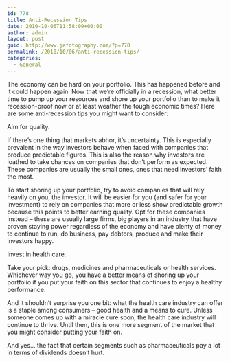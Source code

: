 ```yaml
---
id: 778
title: Anti-Recession Tips
date: 2010-10-06T11:58:09+00:00
author: admin
layout: post
guid: http://www.jafotography.com/?p=778
permalink: /2010/10/06/anti-recession-tips/
categories:
  - General
---
```

The economy can be hard on your portfolio. This has happened before and it could happen again. Now that we&#8217;re officially in a recession, what better time to pump up your resources and shore up your portfolio than to make it recession-proof now or at least weather the tough economic times? Here are some anti-recession tips you might want to consider:

Aim for quality.

If there&#8217;s one thing that markets abhor, it&#8217;s uncertainty. This is especially prevalent in the way investors behave when faced with companies that produce predictable figures. This is also the reason why investors are loathed to take chances on companies that don&#8217;t perform as expected. These companies are usually the small ones, ones that need investors&#8217; faith the most.

To start shoring up your portfolio, try to avoid companies that will rely heavily on you, the investor. It will be easier for you (and safer for your investment) to rely on companies that more or less show predictable growth because this points to better earning quality. Opt for these companies instead – these are usually large firms, big players in an industry that have proven staying power regardless of the economy and have plenty of money to continue to run, do business, pay debtors, produce and make their investors happy.

Invest in health care.

Take your pick: drugs, medicines and pharmaceuticals or health services. Whichever way you go, you have a better means of shoring up your portfolio if you put your faith on this sector that continues to enjoy a healthy performance. 

And it shouldn&#8217;t surprise you one bit: what the health care industry can offer is a staple among consumers – good health and a means to cure. Unless someone comes up with a miracle cure soon, the health care industry will continue to thrive. Until then, this is one more segment of the market that you might consider putting your faith on.

And yes… the fact that certain segments such as pharmaceuticals pay a lot in terms of dividends doesn&#8217;t hurt.